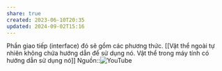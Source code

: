 ```yaml
---
share: true
created: 2023-06-10T20:35
updated: 2024-09-02T15:16
---
```

Phần giao tiếp (interface) đó sẽ gồm các phương thức. [[Vật thể ngoài tự nhiên không chứa hướng dẫn để sử dụng nó. Vật thể trong máy tính có hướng dẫn sử dụng nó]]
Nguồn::![YouTube](https://youtu.be/KyTUN6_Z9TM)
